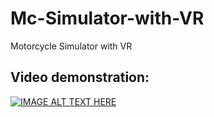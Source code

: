 # Mc-Simulator-with-VR
Motorcycle Simulator with VR

## Video demonstration:
[![IMAGE ALT TEXT HERE](https://img.youtube.com/vi/vbqWMXiNOag/0.jpg)](https://www.youtube.com/watch?v=vbqWMXiNOag)

